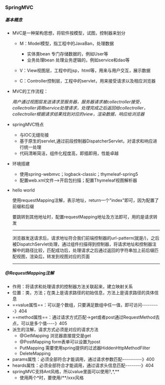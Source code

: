 ### SpringMVC

##### 基本概念

* MVC是一种架构思想，将软件按模型，试图，控制器来划分

  * M：Model模型，指工程中的JavaBan，处理数据
    * 实体类bean 专门存储数据的，例如User等
    * 业务处理bean 处理业务逻辑的，例如service和dao等

  * V：View视图层，工程中的jsp，html等，用来与用户交互，展示数据
  * C：Controller控制层，工程中的servlet，用来接受请求以及相应浏览器

* MVC的工作流程：

  *用户通过视图层发送请求至服务器，服务器请求被collectroller接受，collectroller调用service处理请求，处理完成之后返回给collectroller，collectroller根据请求结果找到对应的view，渲染数据，响应给浏览器*

* springMVC特点

  * 与IOC无缝衔接
  * 基于原生的servlet,通过前段控制器DispatcherServlet，对请求和响应进行统一处理
  * 代码清晰简洁，组件化程度高，即插即用，性能卓越

* 环境搭建

  * 使用spring-webmvc；logback-classic；thymeleaf-spring5
  * 配置web.xml文件-->开启包扫描；配置Thymeleaf视图解析器

* hello world

  使用requestMapping注解，表示地址，return一个"index"即可，因为配置了前缀和后缀

  要跳转到其他地址时，配置requestMapping地址及方法即可，用的是请求转发

  ---

  浏览器发送请求后，请求地址符合我们前端控制器的url-pattern(就是/)，之后被DispatchServlet处理，通过组件扫描得到控制器，将请求地址和控制器注解中的路径比较，匹配成功后，处理请求之后通过返回的字符串加上前后缀匹配视图，渲染后，转发到视图对应的页面

  ---


##### @RequestMapping注解

* 作用：将请求和处理请求的控制器方法关联起来，建立映射关系
* 位置：类，方法；在类上是请求路径的初始信息，方法上是请求路径的具体信息
* ==value属性==：可以是个数组，只要满足数组中任一值，即可访问---------》404
* ==method属性==：通过请求方式匹配->get或者post通过RequestMethod去点，可以是多个值----》405
* 派生的注解，请求方式必须是对应的请求方法
  * @GetMapping        浏览器直接提交是get
  * @PostMapping      form表单可以设置为post
  * PutMapping            需要使用spring提供的过滤器HiddenHttpMethodFilter
  * DeleteMapping
* params属性：必须全部符合才能调用，通过请求参数匹配----------》400
* heards属性：必须全部符合才能调用，通过请求头信息匹配--------》404
* springMVC支持Ant风格，所以value里面可以使用?,*,**
  * 使用两个*时，要使用/**/xxx风格
